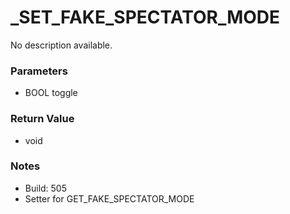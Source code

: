 # _SET_FAKE_SPECTATOR_MODE

No description available.

### Parameters
* BOOL toggle

### Return Value
* void

### Notes
* Build: 505
* Setter for GET_FAKE_SPECTATOR_MODE

